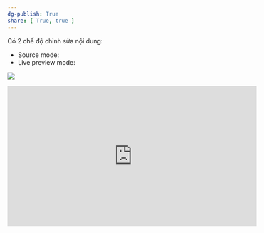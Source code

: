 ```yaml
---
dg-publish: True
share: [ True, true ]
---
```

Có 2 chế độ chỉnh sửa nội dung:
- Source mode:
- Live preview mode:

![](https://publish-01.obsidian.md/access/f786db9fac45774fa4f0d8112e232d67/Attachments/Editor%20update%20chart.png) 
<iframe width="560" height="315" src="https://www.youtube.com/embed/NVewTkcnt4s" title="YouTube video player" frameborder="0" allow="accelerometer; autoplay; clipboard-write; encrypted-media; gyroscope; picture-in-picture; web-share" allowfullscreen></iframe>